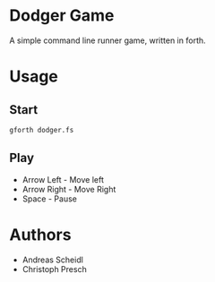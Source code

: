 # Dodger Game
A simple command line runner game, written in forth.

# Usage
## Start
```bash
gforth dodger.fs
```
## Play
* Arrow Left - Move left
* Arrow Right - Move Right
* Space - Pause

# Authors
* Andreas Scheidl
* Christoph Presch
